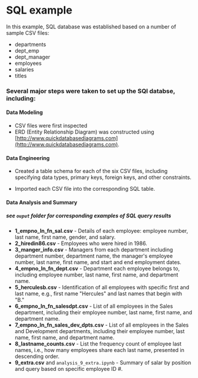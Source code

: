 # SQL example

In this example, SQL database was established based on a number of sample CSV files:
  * departments
  * dept_emp
  * dept_manager
  * employees
  * salaries
  * titles

### Several major steps were taken to set up the SQl databse, including:

#### Data Modeling
* CSV files were first inspected
* ERD (Entity Relationship Diagram) was constructed using [http://www.quickdatabasediagrams.com](http://www.quickdatabasediagrams.com).

#### Data Engineering

* Created a table schema for each of the six CSV files, including specifying data types, primary keys, foreign keys, and other constraints.

* Imported each CSV file into the corresponding SQL table.

#### Data Analysis and Summary 
##### see `ouput` folder for corresponding examples of SQL query results

  * **1_empno_ln_fn_sal.csv** - Details of each employee: employee number, last name, first name, gender, and salary.
  * **2_hiredin86.csv** - Employees who were hired in 1986.
  * **3_manger_info.csv** - Managers from each department including department number, department name, the manager's employee number, last name, first name, and start and end employment dates.
  * **4_empno_ln_fn_dept.csv** - Department each employee belongs to, including employee number, last name, first name, and department name.
  * **5_herculesb.csv** - Identification of all employees with specific first and last name, e.g., first name "Hercules" and last names that begin with "B."
  * **6_empno_ln_fn_salesdpt.csv** - List of all employees in the Sales department, including their employee number, last name, first name, and department name.
  * **7_empno_ln_fn_sales_dev_dpts.csv** - List of all employees in the Sales and Development departments, including their employee number, last name, first name, and department name.
  * **8_lastname_counts.csv** - List the frequency count of employee last names, i.e., how many employees share each last name, presented in descending order.
  * **9_extra.csv** and `analysis_9_extra.ipynb` - Summary of salar by position and query based on specific employee ID #.
